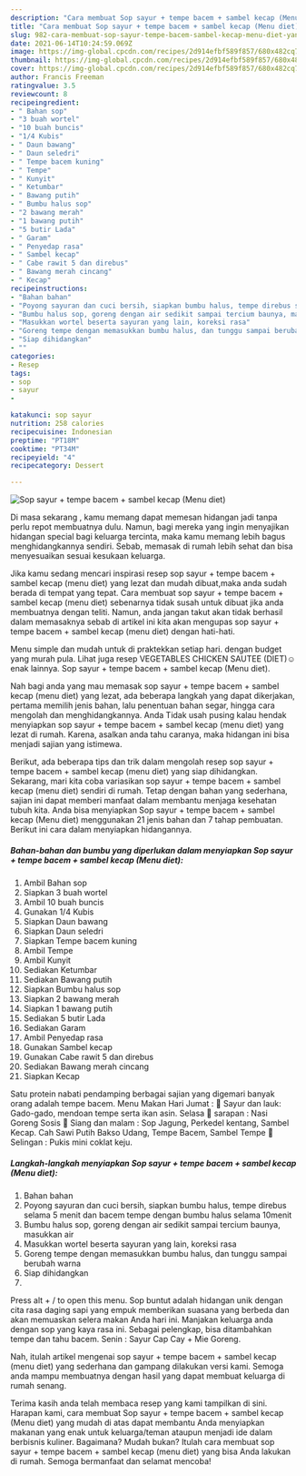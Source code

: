 ```yaml
---
description: "Cara membuat Sop sayur + tempe bacem + sambel kecap (Menu diet) yang lezat Untuk Jualan"
title: "Cara membuat Sop sayur + tempe bacem + sambel kecap (Menu diet) yang lezat Untuk Jualan"
slug: 982-cara-membuat-sop-sayur-tempe-bacem-sambel-kecap-menu-diet-yang-lezat-untuk-jualan
date: 2021-06-14T10:24:59.069Z
image: https://img-global.cpcdn.com/recipes/2d914efbf589f857/680x482cq70/sop-sayur-tempe-bacem-sambel-kecap-menu-diet-foto-resep-utama.jpg
thumbnail: https://img-global.cpcdn.com/recipes/2d914efbf589f857/680x482cq70/sop-sayur-tempe-bacem-sambel-kecap-menu-diet-foto-resep-utama.jpg
cover: https://img-global.cpcdn.com/recipes/2d914efbf589f857/680x482cq70/sop-sayur-tempe-bacem-sambel-kecap-menu-diet-foto-resep-utama.jpg
author: Francis Freeman
ratingvalue: 3.5
reviewcount: 8
recipeingredient:
- " Bahan sop"
- "3 buah wortel"
- "10 buah buncis"
- "1/4 Kubis"
- " Daun bawang"
- " Daun seledri"
- " Tempe bacem kuning"
- " Tempe"
- " Kunyit"
- " Ketumbar"
- " Bawang putih"
- " Bumbu halus sop"
- "2 bawang merah"
- "1 bawang putih"
- "5 butir Lada"
- " Garam"
- " Penyedap rasa"
- " Sambel kecap"
- " Cabe rawit 5 dan direbus"
- " Bawang merah cincang"
- " Kecap"
recipeinstructions:
- "Bahan bahan"
- "Poyong sayuran dan cuci bersih, siapkan bumbu halus, tempe direbus selama 5 menit dan bacem tempe dengan bumbu halus selama 10menit"
- "Bumbu halus sop, goreng dengan air sedikit sampai tercium baunya, masukkan air"
- "Masukkan wortel beserta sayuran yang lain, koreksi rasa"
- "Goreng tempe dengan memasukkan bumbu halus, dan tunggu sampai berubah warna"
- "Siap dihidangkan"
- ""
categories:
- Resep
tags:
- sop
- sayur
- 

katakunci: sop sayur  
nutrition: 258 calories
recipecuisine: Indonesian
preptime: "PT18M"
cooktime: "PT34M"
recipeyield: "4"
recipecategory: Dessert

---
```



![Sop sayur + tempe bacem + sambel kecap (Menu diet)](https://img-global.cpcdn.com/recipes/2d914efbf589f857/680x482cq70/sop-sayur-tempe-bacem-sambel-kecap-menu-diet-foto-resep-utama.jpg)

Di masa  sekarang , kamu memang dapat memesan hidangan jadi tanpa perlu repot membuatnya dulu. Namun, bagi mereka yang ingin menyajikan hidangan special bagi keluarga tercinta, maka kamu memang lebih bagus menghidangkannya sendiri. Sebab, memasak di rumah lebih sehat dan bisa menyesuaikan sesuai kesukaan keluarga.

Jika kamu sedang mencari inspirasi resep sop sayur + tempe bacem + sambel kecap (menu diet) yang lezat dan mudah dibuat,maka anda sudah berada di tempat yang tepat. Cara membuat sop sayur + tempe bacem + sambel kecap (menu diet)  sebenarnya tidak susah untuk dibuat jika anda membuatnya dengan teliti. Namun, anda jangan takut akan tidak berhasil dalam memasaknya 
sebab di artikel ini kita akan mengupas sop sayur + tempe bacem + sambel kecap (menu diet) dengan hati-hati.  

Menu simple dan mudah untuk di praktekkan setiap hari. dengan budget yang murah pula. Lihat juga resep VEGETABLES CHICKEN SAUTEE (DIET)☺ enak lainnya. Sop sayur + tempe bacem + sambel kecap (Menu diet).

Nah bagi anda yang mau memasak sop sayur + tempe bacem + sambel kecap (menu diet) yang lezat, ada beberapa langkah yang dapat dikerjakan, pertama memilih jenis bahan, lalu penentuan bahan segar, hingga cara mengolah dan menghidangkannya. Anda Tidak usah pusing kalau hendak menyiapkan sop sayur + tempe bacem + sambel kecap (menu diet) yang lezat di rumah. Karena, asalkan anda  tahu caranya, maka hidangan ini bisa menjadi sajian yang istimewa.

Berikut, ada beberapa tips dan trik dalam mengolah resep sop sayur + tempe bacem + sambel kecap (menu diet) yang siap dihidangkan. Sekarang, mari kita coba variasikan sop sayur + tempe bacem + sambel kecap (menu diet) sendiri di rumah. Tetap dengan bahan yang sederhana, sajian ini dapat memberi manfaat dalam membantu menjaga kesehatan tubuh kita. Anda bisa menyiapkan Sop sayur + tempe bacem + sambel kecap (Menu diet) menggunakan 21 jenis bahan dan 7 tahap pembuatan. Berikut ini cara dalam menyiapkan hidangannya.

<!--inarticleads1-->

##### Bahan-bahan dan bumbu yang diperlukan dalam menyiapkan Sop sayur + tempe bacem + sambel kecap (Menu diet):

1. Ambil  Bahan sop
1. Siapkan 3 buah wortel
1. Ambil 10 buah buncis
1. Gunakan 1/4 Kubis
1. Siapkan  Daun bawang
1. Siapkan  Daun seledri
1. Siapkan  Tempe bacem kuning
1. Ambil  Tempe
1. Ambil  Kunyit
1. Sediakan  Ketumbar
1. Sediakan  Bawang putih
1. Siapkan  Bumbu halus sop
1. Siapkan 2 bawang merah
1. Siapkan 1 bawang putih
1. Sediakan 5 butir Lada
1. Sediakan  Garam
1. Ambil  Penyedap rasa
1. Gunakan  Sambel kecap
1. Gunakan  Cabe rawit 5 dan direbus
1. Sediakan  Bawang merah cincang
1. Siapkan  Kecap


Satu protein nabati pendamping berbagai sajian yang digemari banyak orang adalah tempe bacem. Menu Makan Hari Jumat :  Sayur dan lauk: Gado-gado, mendoan tempe serta ikan asin. Selasa  sarapan : Nasi Goreng Sosis  Siang dan malam : Sop Jagung, Perkedel kentang, Sambel Kecap. Cah Sawi Putih Bakso Udang, Tempe Bacem, Sambel Tempe  Selingan : Pukis mini coklat keju. 

<!--inarticleads2-->

##### Langkah-langkah menyiapkan Sop sayur + tempe bacem + sambel kecap (Menu diet):

1. Bahan bahan
1. Poyong sayuran dan cuci bersih, siapkan bumbu halus, tempe direbus selama 5 menit dan bacem tempe dengan bumbu halus selama 10menit
1. Bumbu halus sop, goreng dengan air sedikit sampai tercium baunya, masukkan air
1. Masukkan wortel beserta sayuran yang lain, koreksi rasa
1. Goreng tempe dengan memasukkan bumbu halus, dan tunggu sampai berubah warna
1. Siap dihidangkan
1. 


Press alt + / to open this menu. Sop buntut adalah hidangan unik dengan cita rasa daging sapi yang empuk memberikan suasana yang berbeda dan akan memuaskan selera makan Anda hari ini. Manjakan keluarga anda dengan sop yang kaya rasa ini. Sebagai pelengkap, bisa ditambahkan tempe dan tahu bacem. Senin : Sayur Cap Cay + Mie Goreng. 

Nah, itulah artikel mengenai  sop sayur + tempe bacem + sambel kecap (menu diet)  yang sederhana dan gampang dilakukan versi kami. Semoga anda mampu membuatnya dengan hasil yang dapat membuat keluarga di rumah senang. 

Terima kasih anda telah membaca resep yang kami tampilkan di sini. Harapan kami, cara membuat  Sop sayur + tempe bacem + sambel kecap (Menu diet) yang mudah di atas dapat membantu Anda menyiapkan makanan yang enak untuk keluarga/teman ataupun menjadi ide dalam berbisnis kuliner. Bagaimana? Mudah bukan? Itulah cara membuat sop sayur + tempe bacem + sambel kecap (menu diet) yang bisa Anda lakukan di rumah. Semoga bermanfaat dan selamat mencoba!


